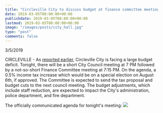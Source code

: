 ```yaml
---
title: "Circleville City to discuss budget at finance committee meeting"
date: 2019-03-05T08:00:00+00:00
publishdate: 2019-03-05T08:00:00+00:00
lastmod: 2019-03-05T08:00:00+00:00
image: "/images/posts/city_hall.jpg"
type: "post"
comments: false
---
```

3/5/2019

CIRCLEVILLE - As [reported earlier](/news/circleville-city-facing-709k-budget-deficit), Circleville City is facing a large budget deficit. Tonight, there will be a short City Council meeting at 7 PM followed by a not-so-short Finance Committee meeting at 7:15 PM. On the agenda, a 0.5% income tax increase which would be on a special election on August 6th, if approved. The Committee is expected to send the tax proposal and budget cuts to the next council meeting. The budget adjustments, which include staff reduction, are expected to impact the City's administration, police department, and fire department.

The officially communicated agenda for tonight's meeting:
![](/posts/CirclevilleFinanceAgenda2019-03-05)
